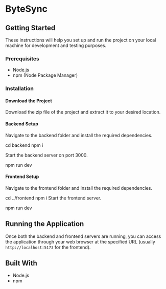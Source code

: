 # ByteSync

## Getting Started

These instructions will help you set up and run the project on your local machine for development and testing purposes.

### Prerequisites

- Node.js
- npm (Node Package Manager)

### Installation

#### Download the Project

Download the zip file of the project and extract it to your desired location.

#### Backend Setup

Navigate to the backend folder and install the required dependencies.


cd backend
npm i


Start the backend server on port 3000.

npm run dev


#### Frontend Setup

Navigate to the frontend folder and install the required dependencies.


cd ../frontend
npm i
Start the frontend server.


npm run dev


## Running the Application

Once both the backend and frontend servers are running, you can access the application through your web browser at the specified URL (usually `http://localhost:5173` for the frontend).

## Built With

- Node.js
- npm

